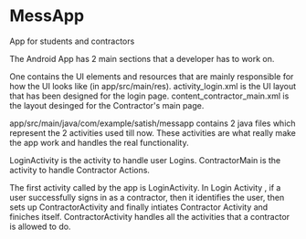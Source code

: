 # MessApp
App for students and contractors

The Android App has 2 main sections that a developer has to work on. 

One contains the UI elements and resources that are mainly responsible for how the UI looks like (in app/src/main/res).
activity_login.xml is the UI layout that has been designed for the login page.
content_contractor_main.xml is the layout desinged for the Contractor's main page.

app/src/main/java/com/example/satish/messapp contains 2 java files which represent the 2 activities used till now.
These activities are what really make the app work and handles the real functionality.

LoginActivity is the activity to handle user Logins.
ContractorMain is the activity to handle Contractor Actions.

The first activity called by the app is LoginActivity.
In Login Activity , if a user successfully signs in as a contractor, then it identifies the user, then sets up ContractorActivity and finally intiates Contractor Activity and finiches itself.
ContractorActivity handles all the activities that a contractor is allowed to do.
